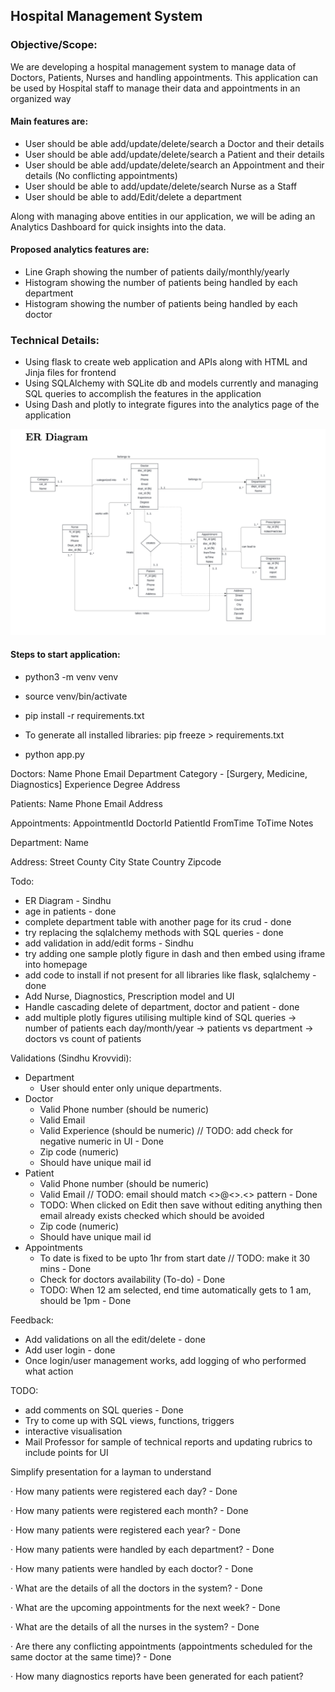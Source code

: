 ## Hospital Management System


### Objective/Scope:

We are developing a hospital management system to manage data of Doctors, Patients, Nurses and handling appointments.
This application can be used by Hospital staff to manage their data and appointments in an organized way

#### Main features are:
- User should be able add/update/delete/search a Doctor and their details
- User should be able add/update/delete/search a Patient and their details
- User should be able add/update/delete/search an Appointment and their details (No conflicting appointments)
- User should be able to add/update/delete/search Nurse as a Staff
- User should be able to add/Edit/delete a department

Along with managing above entities in our application, we will be ading an Analytics Dashboard for quick insights into the data.

#### Proposed analytics features are:
- Line Graph showing the number of patients daily/monthly/yearly
- Histogram showing the number of patients being handled by each department
- Histogram showing the number of patients being handled by each doctor

### Technical Details:
- Using flask to create web application and APIs along with HTML and Jinja files for frontend
- Using SQLAlchemy with SQLite db and models currently and managing SQL queries to accomplish the features in the application
- Using Dash and plotly to integrate figures into the analytics page of the application

![img.png](img.png)


#### Steps to start application:

- python3 -m venv venv

- source venv/bin/activate

- pip install -r requirements.txt

- To generate all installed libraries: pip freeze > requirements.txt
- python app.py


Doctors:
Name
Phone
Email
Department
Category - [Surgery, Medicine, Diagnostics]
Experience
Degree
Address

Patients:
Name
Phone
Email
Address

Appointments:
AppointmentId
DoctorId
PatientId
FromTime
ToTime
Notes

Department:
Name

Address:
Street
County
City
State
Country
Zipcode



Todo:

- ER Diagram - Sindhu
- age in patients - done
- complete department table with another page for its crud - done
- try replacing the sqlalchemy methods with SQL queries - done
- add validation in add/edit forms - Sindhu
- try adding one sample plotly figure in dash and then embed using iframe into homepage
- add code to install if not present for all libraries like flask, sqlalchemy - done
- Add Nurse, Diagnostics, Prescription model and UI
- Handle cascading delete of department, doctor and patient - done
- add multiple plotly figures utilising multiple kind of SQL queries
-> number of patients each day/month/year
-> patients vs department
-> doctors vs count of patients

Validations (Sindhu Krovvidi):
- Department 
    - User should enter only unique departments.
- Doctor
    - Valid Phone number (should be numeric)
    - Valid Email
    - Valid Experience (should be numeric) // TODO: add check for negative numeric in UI - Done
    - Zip code (numeric)
    - Should have unique mail id
- Patient
    - Valid Phone number (should be numeric)
    - Valid Email // TODO: email should match <>@<>.<> pattern - Done
    - TODO: When clicked on Edit then save without editing anything then email already exists checked which should be avoided
    - Zip code (numeric)
    - Should have unique mail id
- Appointments
    - To date is fixed to be upto 1hr from start date // TODO: make it 30 mins - Done
    - Check for doctors availability (To-do) - Done
    - TODO: When 12 am selected, end time automatically gets to 1 am, should be 1pm - Done


Feedback:
- Add validations on all the edit/delete - done
- Add user login - done
- Once login/user management works, add logging of who performed what action

TODO:
- add comments on SQL queries - Done
- Try to come up with SQL views, functions, triggers
- interactive visualisation
- Mail Professor for sample of technical reports and updating rubrics to include points for UI

Simplify presentation for a layman to understand


· How many patients were registered each day? - Done

· How many patients were registered each month? - Done

· How many patients were registered each year? - Done

· How many patients were handled by each department? - Done

· How many patients were handled by each doctor? - Done

· What are the details of all the doctors in the system? - Done

· What are the upcoming appointments for the next week? - Done

· What are the details of all the nurses in the system? - Done

· Are there any conflicting appointments (appointments scheduled for the same doctor at the same time)? - Done

· How many diagnostics reports have been generated for each patient?